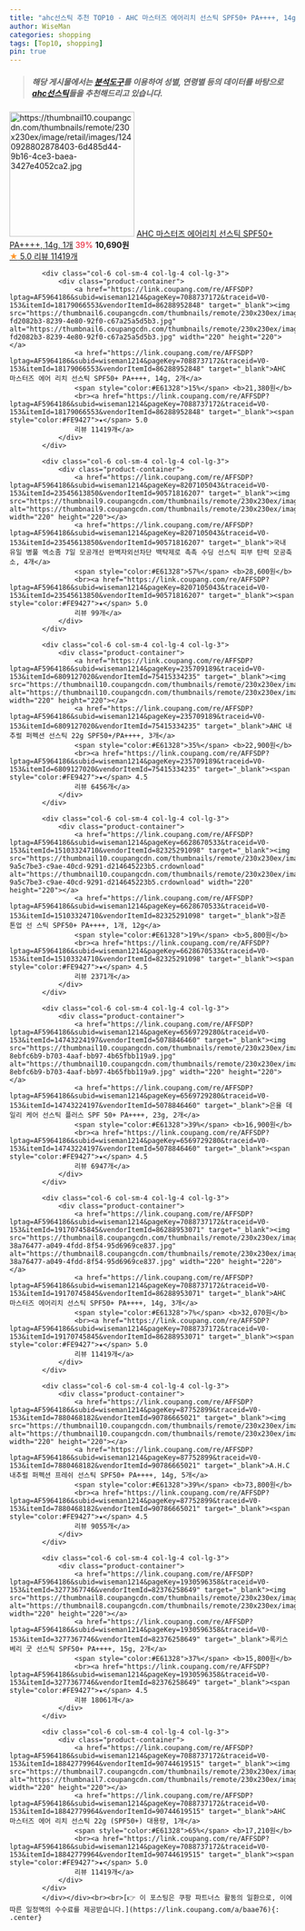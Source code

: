 ```yaml
---
title: "ahc선스틱 추천 TOP10 - AHC 마스터즈 에어리치 선스틱 SPF50+ PA++++, 14g, 1개"
author: WiseMan
categories: shopping
tags: [Top10, shopping]
pin: true
---
```


> ##### 해당 게시물에서는 [**분석도구**](https://itemscout.io/)를 이용하여 **성별**, **연령별** 등의 데이터를 바탕으로 [**ahc선스틱**](https://link.coupang.com/a/baae76)들을 추천해드리고 있습니다.
<div class="container"><div class="row">
            <div class="col-6 col-sm-4 col-lg-4 col-lg-3">
                <div class="product-container">
                    <a href="https://link.coupang.com/re/AFFSDP?lptag=AF5964186&subid=wiseman1214&pageKey=7088737172&traceid=V0-153&itemId=17657649305&vendorItemId=84823167589" target="_blank"><img src="https://thumbnail10.coupangcdn.com/thumbnails/remote/230x230ex/image/retail/images/1240928802878403-6d485d44-9b16-4ce3-baea-3427e4052ca2.jpg" alt="https://thumbnail10.coupangcdn.com/thumbnails/remote/230x230ex/image/retail/images/1240928802878403-6d485d44-9b16-4ce3-baea-3427e4052ca2.jpg" width="220" height="220"></a>
                    <a href="https://link.coupang.com/re/AFFSDP?lptag=AF5964186&subid=wiseman1214&pageKey=7088737172&traceid=V0-153&itemId=17657649305&vendorItemId=84823167589" target="_blank">AHC 마스터즈 에어리치 선스틱 SPF50+ PA++++, 14g, 1개</a>
                    <span style="color:#E61328">39%</span> <b>10,690원</b>
                    <br><a href="https://link.coupang.com/re/AFFSDP?lptag=AF5964186&subid=wiseman1214&pageKey=7088737172&traceid=V0-153&itemId=17657649305&vendorItemId=84823167589" target="_blank"><span style="color:#FE9427">★</span> 5.0
                    리뷰 11419개</a>
                </div>
            </div>
            
            <div class="col-6 col-sm-4 col-lg-4 col-lg-3">
                <div class="product-container">
                    <a href="https://link.coupang.com/re/AFFSDP?lptag=AF5964186&subid=wiseman1214&pageKey=7088737172&traceid=V0-153&itemId=18179066553&vendorItemId=86288952848" target="_blank"><img src="https://thumbnail6.coupangcdn.com/thumbnails/remote/230x230ex/image/retail/images/1152562461848685-fd2082b3-8239-4e80-92f0-c67a25a5d5b3.jpg" alt="https://thumbnail6.coupangcdn.com/thumbnails/remote/230x230ex/image/retail/images/1152562461848685-fd2082b3-8239-4e80-92f0-c67a25a5d5b3.jpg" width="220" height="220"></a>
                    <a href="https://link.coupang.com/re/AFFSDP?lptag=AF5964186&subid=wiseman1214&pageKey=7088737172&traceid=V0-153&itemId=18179066553&vendorItemId=86288952848" target="_blank">AHC 마스터즈 에어 리치 선스틱 SPF50+ PA++++, 14g, 2개</a>
                    <span style="color:#E61328">15%</span> <b>21,380원</b>
                    <br><a href="https://link.coupang.com/re/AFFSDP?lptag=AF5964186&subid=wiseman1214&pageKey=7088737172&traceid=V0-153&itemId=18179066553&vendorItemId=86288952848" target="_blank"><span style="color:#FE9427">★</span> 5.0
                    리뷰 11419개</a>
                </div>
            </div>
            
            <div class="col-6 col-sm-4 col-lg-4 col-lg-3">
                <div class="product-container">
                    <a href="https://link.coupang.com/re/AFFSDP?lptag=AF5964186&subid=wiseman1214&pageKey=8207105043&traceid=V0-153&itemId=23545613850&vendorItemId=90571816207" target="_blank"><img src="https://thumbnail9.coupangcdn.com/thumbnails/remote/230x230ex/image/vendor_inventory/38ba/048d4f2fa67072b769c428bc7e9a3521ebb6205f70873a015e914efa943f.jpg" alt="https://thumbnail9.coupangcdn.com/thumbnails/remote/230x230ex/image/vendor_inventory/38ba/048d4f2fa67072b769c428bc7e9a3521ebb6205f70873a015e914efa943f.jpg" width="220" height="220"></a>
                    <a href="https://link.coupang.com/re/AFFSDP?lptag=AF5964186&subid=wiseman1214&pageKey=8207105043&traceid=V0-153&itemId=23545613850&vendorItemId=90571816207" target="_blank">국내 유일 병풀 엑소좀 7일 모공개선 완벽자외선차단 백탁제로 촉촉 수딩 선스틱 피부 탄력 모공축소, 4개</a>
                    <span style="color:#E61328">57%</span> <b>28,600원</b>
                    <br><a href="https://link.coupang.com/re/AFFSDP?lptag=AF5964186&subid=wiseman1214&pageKey=8207105043&traceid=V0-153&itemId=23545613850&vendorItemId=90571816207" target="_blank"><span style="color:#FE9427">★</span> 5.0
                    리뷰 99개</a>
                </div>
            </div>
            
            <div class="col-6 col-sm-4 col-lg-4 col-lg-3">
                <div class="product-container">
                    <a href="https://link.coupang.com/re/AFFSDP?lptag=AF5964186&subid=wiseman1214&pageKey=235709189&traceid=V0-153&itemId=6809127020&vendorItemId=75415334235" target="_blank"><img src="https://thumbnail10.coupangcdn.com/thumbnails/remote/230x230ex/image/vendor_inventory/321e/957083d1de57952dc9a6d361227231b955835da262d941549d54ced2b247.jpg" alt="https://thumbnail10.coupangcdn.com/thumbnails/remote/230x230ex/image/vendor_inventory/321e/957083d1de57952dc9a6d361227231b955835da262d941549d54ced2b247.jpg" width="220" height="220"></a>
                    <a href="https://link.coupang.com/re/AFFSDP?lptag=AF5964186&subid=wiseman1214&pageKey=235709189&traceid=V0-153&itemId=6809127020&vendorItemId=75415334235" target="_blank">AHC 내추럴 퍼펙션 선스틱 22g SPF50+/PA++++, 3개</a>
                    <span style="color:#E61328">35%</span> <b>22,900원</b>
                    <br><a href="https://link.coupang.com/re/AFFSDP?lptag=AF5964186&subid=wiseman1214&pageKey=235709189&traceid=V0-153&itemId=6809127020&vendorItemId=75415334235" target="_blank"><span style="color:#FE9427">★</span> 4.5
                    리뷰 6456개</a>
                </div>
            </div>
            
            <div class="col-6 col-sm-4 col-lg-4 col-lg-3">
                <div class="product-container">
                    <a href="https://link.coupang.com/re/AFFSDP?lptag=AF5964186&subid=wiseman1214&pageKey=6628670533&traceid=V0-153&itemId=15103324710&vendorItemId=82325291098" target="_blank"><img src="https://thumbnail10.coupangcdn.com/thumbnails/remote/230x230ex/image/retail/images/755622345952969-9a5c7be3-c9ae-40cd-9291-d214645223b5.crdownload" alt="https://thumbnail10.coupangcdn.com/thumbnails/remote/230x230ex/image/retail/images/755622345952969-9a5c7be3-c9ae-40cd-9291-d214645223b5.crdownload" width="220" height="220"></a>
                    <a href="https://link.coupang.com/re/AFFSDP?lptag=AF5964186&subid=wiseman1214&pageKey=6628670533&traceid=V0-153&itemId=15103324710&vendorItemId=82325291098" target="_blank">참존 톤업 선 스틱 SPF50+ PA++++, 1개, 12g</a>
                    <span style="color:#E61328">19%</span> <b>5,800원</b>
                    <br><a href="https://link.coupang.com/re/AFFSDP?lptag=AF5964186&subid=wiseman1214&pageKey=6628670533&traceid=V0-153&itemId=15103324710&vendorItemId=82325291098" target="_blank"><span style="color:#FE9427">★</span> 4.5
                    리뷰 2371개</a>
                </div>
            </div>
            
            <div class="col-6 col-sm-4 col-lg-4 col-lg-3">
                <div class="product-container">
                    <a href="https://link.coupang.com/re/AFFSDP?lptag=AF5964186&subid=wiseman1214&pageKey=6569729280&traceid=V0-153&itemId=14743224197&vendorItemId=5078846460" target="_blank"><img src="https://thumbnail10.coupangcdn.com/thumbnails/remote/230x230ex/image/retail/images/538186453085085-8ebfc6b9-b703-4aaf-bb97-4b65fbb119a9.jpg" alt="https://thumbnail10.coupangcdn.com/thumbnails/remote/230x230ex/image/retail/images/538186453085085-8ebfc6b9-b703-4aaf-bb97-4b65fbb119a9.jpg" width="220" height="220"></a>
                    <a href="https://link.coupang.com/re/AFFSDP?lptag=AF5964186&subid=wiseman1214&pageKey=6569729280&traceid=V0-153&itemId=14743224197&vendorItemId=5078846460" target="_blank">은율 데일리 케어 선스틱 플러스 SPF 50+ PA++++, 23g, 2개</a>
                    <span style="color:#E61328">39%</span> <b>16,900원</b>
                    <br><a href="https://link.coupang.com/re/AFFSDP?lptag=AF5964186&subid=wiseman1214&pageKey=6569729280&traceid=V0-153&itemId=14743224197&vendorItemId=5078846460" target="_blank"><span style="color:#FE9427">★</span> 4.5
                    리뷰 6947개</a>
                </div>
            </div>
            
            <div class="col-6 col-sm-4 col-lg-4 col-lg-3">
                <div class="product-container">
                    <a href="https://link.coupang.com/re/AFFSDP?lptag=AF5964186&subid=wiseman1214&pageKey=7088737172&traceid=V0-153&itemId=19170745845&vendorItemId=86288953071" target="_blank"><img src="https://thumbnail8.coupangcdn.com/thumbnails/remote/230x230ex/image/retail/images/1241320633218415-38a76477-a049-4fdd-8f54-95d6969ce837.jpg" alt="https://thumbnail8.coupangcdn.com/thumbnails/remote/230x230ex/image/retail/images/1241320633218415-38a76477-a049-4fdd-8f54-95d6969ce837.jpg" width="220" height="220"></a>
                    <a href="https://link.coupang.com/re/AFFSDP?lptag=AF5964186&subid=wiseman1214&pageKey=7088737172&traceid=V0-153&itemId=19170745845&vendorItemId=86288953071" target="_blank">AHC 마스터즈 에어리치 선스틱 SPF50+ PA++++, 14g, 3개</a>
                    <span style="color:#E61328">7%</span> <b>32,070원</b>
                    <br><a href="https://link.coupang.com/re/AFFSDP?lptag=AF5964186&subid=wiseman1214&pageKey=7088737172&traceid=V0-153&itemId=19170745845&vendorItemId=86288953071" target="_blank"><span style="color:#FE9427">★</span> 5.0
                    리뷰 11419개</a>
                </div>
            </div>
            
            <div class="col-6 col-sm-4 col-lg-4 col-lg-3">
                <div class="product-container">
                    <a href="https://link.coupang.com/re/AFFSDP?lptag=AF5964186&subid=wiseman1214&pageKey=87752899&traceid=V0-153&itemId=7880468182&vendorItemId=90786665021" target="_blank"><img src="https://thumbnail10.coupangcdn.com/thumbnails/remote/230x230ex/image/vendor_inventory/56b1/bef183d29b688e15bd3cc1fecf218d04133f71cea9fcd0cbad33b5946a18.jpg" alt="https://thumbnail10.coupangcdn.com/thumbnails/remote/230x230ex/image/vendor_inventory/56b1/bef183d29b688e15bd3cc1fecf218d04133f71cea9fcd0cbad33b5946a18.jpg" width="220" height="220"></a>
                    <a href="https://link.coupang.com/re/AFFSDP?lptag=AF5964186&subid=wiseman1214&pageKey=87752899&traceid=V0-153&itemId=7880468182&vendorItemId=90786665021" target="_blank">A.H.C 내추럴 퍼펙션 프레쉬 선스틱 SPF50+ PA++++, 14g, 5개</a>
                    <span style="color:#E61328">39%</span> <b>73,800원</b>
                    <br><a href="https://link.coupang.com/re/AFFSDP?lptag=AF5964186&subid=wiseman1214&pageKey=87752899&traceid=V0-153&itemId=7880468182&vendorItemId=90786665021" target="_blank"><span style="color:#FE9427">★</span> 4.5
                    리뷰 9055개</a>
                </div>
            </div>
            
            <div class="col-6 col-sm-4 col-lg-4 col-lg-3">
                <div class="product-container">
                    <a href="https://link.coupang.com/re/AFFSDP?lptag=AF5964186&subid=wiseman1214&pageKey=1930596358&traceid=V0-153&itemId=3277367746&vendorItemId=82376258649" target="_blank"><img src="https://thumbnail8.coupangcdn.com/thumbnails/remote/230x230ex/image/vendor_inventory/2725/e3100c27f053d3710a3cc4a13129e6f7486f5945df5ac5f573b5b4f3baca.jpg" alt="https://thumbnail8.coupangcdn.com/thumbnails/remote/230x230ex/image/vendor_inventory/2725/e3100c27f053d3710a3cc4a13129e6f7486f5945df5ac5f573b5b4f3baca.jpg" width="220" height="220"></a>
                    <a href="https://link.coupang.com/re/AFFSDP?lptag=AF5964186&subid=wiseman1214&pageKey=1930596358&traceid=V0-153&itemId=3277367746&vendorItemId=82376258649" target="_blank">록키스 베리 굿 선스틱 SPF50+ PA++++, 15g, 2개</a>
                    <span style="color:#E61328">37%</span> <b>15,800원</b>
                    <br><a href="https://link.coupang.com/re/AFFSDP?lptag=AF5964186&subid=wiseman1214&pageKey=1930596358&traceid=V0-153&itemId=3277367746&vendorItemId=82376258649" target="_blank"><span style="color:#FE9427">★</span> 4.5
                    리뷰 18061개</a>
                </div>
            </div>
            
            <div class="col-6 col-sm-4 col-lg-4 col-lg-3">
                <div class="product-container">
                    <a href="https://link.coupang.com/re/AFFSDP?lptag=AF5964186&subid=wiseman1214&pageKey=7088737172&traceid=V0-153&itemId=18842779964&vendorItemId=90744619515" target="_blank"><img src="https://thumbnail7.coupangcdn.com/thumbnails/remote/230x230ex/image/vendor_inventory/0ac4/22b11a3b929cb7455922b8aeee08be412f21e1c797dc0c3f8fc4ba0d6bc4.jpg" alt="https://thumbnail7.coupangcdn.com/thumbnails/remote/230x230ex/image/vendor_inventory/0ac4/22b11a3b929cb7455922b8aeee08be412f21e1c797dc0c3f8fc4ba0d6bc4.jpg" width="220" height="220"></a>
                    <a href="https://link.coupang.com/re/AFFSDP?lptag=AF5964186&subid=wiseman1214&pageKey=7088737172&traceid=V0-153&itemId=18842779964&vendorItemId=90744619515" target="_blank">AHC 마스터즈 에어 리치 선스틱 22g (SPF50+) 대용량, 1개</a>
                    <span style="color:#E61328">65%</span> <b>17,210원</b>
                    <br><a href="https://link.coupang.com/re/AFFSDP?lptag=AF5964186&subid=wiseman1214&pageKey=7088737172&traceid=V0-153&itemId=18842779964&vendorItemId=90744619515" target="_blank"><span style="color:#FE9427">★</span> 5.0
                    리뷰 11419개</a>
                </div>
            </div>
            </div></div><br><br>[👉 이 포스팅은 쿠팡 파트너스 활동의 일환으로, 이에 따른 일정액의 수수료를 제공받습니다.](https://link.coupang.com/a/baae76){: .center}